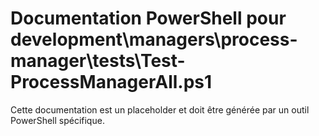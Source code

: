 # Documentation PowerShell pour development\managers\process-manager\tests\Test-ProcessManagerAll.ps1

Cette documentation est un placeholder et doit être générée par un outil PowerShell spécifique.
